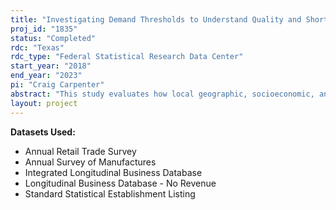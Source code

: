 ```yaml
---
title: "Investigating Demand Thresholds to Understand Quality and Shortcomings of Current Estimates"
proj_id: "1835"
status: "Completed"
rdc: "Texas"
rdc_type: "Federal Statistical Research Data Center"
start_year: "2018"
end_year: "2023"
pi: "Craig Carpenter"
abstract: "This study evaluates how local geographic, socioeconomic, and industrial factors impact the size of an industry in a county. We utilize data from the Business Register, the Longitudinal Business Database, the Annual Retail Trade Survey, and the Annual Survey of Manufactures, as well as other economic and demographic datasets to assess the size of an industry in a county. We model the unbiased minimum and total establishment counts due to the inclusion of nonemployers, and the increased accuracy in the measurement of industry size by using employment and payroll, rather than only the number of establishments, in a broader range of industries than previous research has addressed. We also examine how local geographic, socioeconomic, and industrial factors predict operating costs, and how local geographic, socioeconomic, and industrial factors predict e-commerce usage, which will significantly contribute to economic and regional science academic literature."
layout: project
---
```


**Datasets Used:**

  - Annual Retail Trade Survey 
  - Annual Survey of Manufactures 
  - Integrated Longitudinal Business Database 
  - Longitudinal Business Database - No Revenue 
  - Standard Statistical Establishment Listing 

